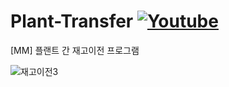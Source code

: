 # Plant-Transfer [![Youtube](https://img.shields.io/badge/Youtube-ff0000?style=flat&logo=youtube)](https://youtu.be/edTAze-CeGY?si=_cRmEfF53j4y4sk9)
[MM] 플랜트 간 재고이전 프로그램

![재고이전3](https://github.com/gunwoo2/Plant-Transfer/assets/103831860/b11574ce-6a80-4501-883f-39d6225ef154)
